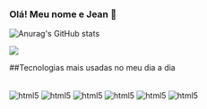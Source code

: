 ### Olá! Meu nome e Jean 🖖

![Anurag's GitHub stats](https://github-readme-stats.vercel.app/api?username=JeanAlves00&show_icons=true&theme=radical)

<picture>
  <source
    srcset="https://github-readme-stats.vercel.app/api?username=JeanAlves00&show_icons=true&theme=dark"
    media="(prefers-color-scheme: dark)"
  />
  <source
    srcset="https://github-readme-stats.vercel.app/api?username=JeanAlves00&show_icons=true"
    media="(prefers-color-scheme: light), (prefers-color-scheme: no-preference)"
  />
  <img src="https://github-readme-stats.vercel.app/api?username=JeanAlves00&show_icons=true" />
</picture>


##Tecnologias mais usadas no meu dia a dia

<div style="display: inline_block"><br/>
  <img align="center" alt="html5" src="https://img.shields.io/badge/HTML-239120?style=for-the-badge&logo=html5&logoColor=white">
  <img align="center" alt="html5" src="https://img.shields.io/badge/CSS-239120?&style=for-the-badge&logo=css3&logoColor=white">
  <img align="center" alt="html5" src="https://img.shields.io/badge/Sass-CC6699?style=for-the-badge&logo=sass&logoColor=white">
  <img align="center" alt="html5" src="https://img.shields.io/badge/JavaScript-F7DF1E?style=for-the-badge&logo=javascript&logoColor=black">
  <img align="center" alt="html5" src="https://img.shields.io/badge/Node.js-43853D?style=for-the-badge&logo=node.js&logoColor=white">
  <img align="center" alt="html5" src="https://img.shields.io/badge/jQuery-0769AD?style=for-the-badge&logo=jquery&logoColor=white">
</div>
